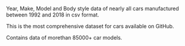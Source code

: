 Year, Make, Model and Body style data of nearly all cars manufactured between 1992 and 2018 in csv format.


This is the most comprehensive dataset for cars available on GitHub.


Contains data of morethan 85000+ car models.
